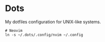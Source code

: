 # Dots

My dotfiles configuration for UNIX-like systems.

```
# Neovim
ln -s ~/.dots/.config/nvim ~/.config
```
